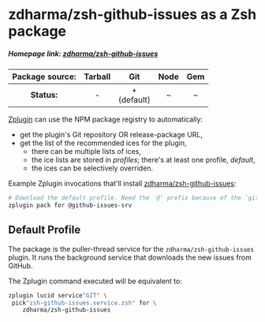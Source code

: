 # zdharma/zsh-github-issues as a Zsh package

##### Homepage link: [zdharma/zsh-github-issues](https://github.com/zdharma/zsh-github-issues)

| **Package source:** | Tarball | Git | Node | Gem |
|:-------------------:|:-------:|:---:|:----:|:---:|
| **Status:**         |    -    |  + <br> (default) |  –  |  –  |

[Zplugin](https://github.com/zdharma-continuum/zinit) can use the NPM package registry
to automatically:

- get the plugin's Git repository OR release-package URL,
- get the list of the recommended ices for the plugin,
    - there can be multiple lists of ices,
    - the ice lists are stored in *profiles*; there's at least one profile, *default*,
    - the ices can be selectively overriden.

Example Zplugin invocations that'll install
[zdharma/zsh-github-issues](https://github.com/zdharma/zsh-github-issues):

```zsh
# Download the default profile. Need the `@' prefix because of the `git' ice.
zplugin pack for @github-issues-srv
```

## Default Profile

The package is the puller-thread service for the `zdharma/zsh-github-issues`
plugin. It runs the background service that downloads the new issues from
GitHub.

The Zplugin command executed will be equivalent to:

```zsh
zplugin lucid service"GIT" \
 pick"zsh-github-issues.service.zsh" for \
    zdharma/zsh-github-issues
```

<!-- vim:set ft=markdown tw=80 fo+=an1 autoindent: -->
